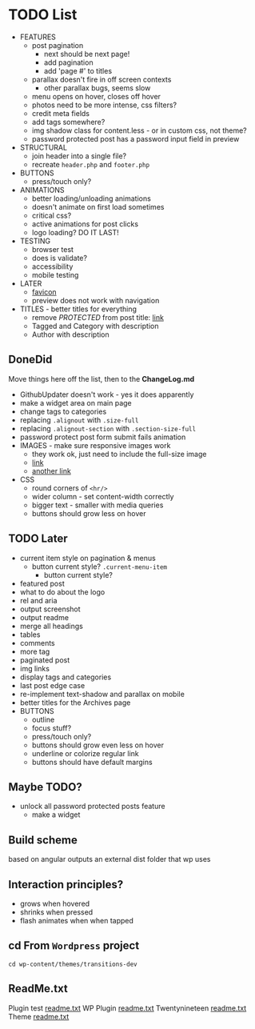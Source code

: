 # TODO List
- FEATURES
	- post pagination
		- next should be next page!
		- add pagination
		- add 'page #' to titles
	- parallax doesn't fire in off screen contexts
		- other parallax bugs, seems slow
	- menu opens on hover, closes off hover
	- photos need to be more intense, css filters?
	- credit meta fields
	- add tags somewhere?
	- img shadow class for content.less - or in custom css, not theme?
	- password protected post has a password input field in preview
- STRUCTURAL
	- join header into a single file?
	- recreate `header.php` and `footer.php`
- BUTTONS
	- press/touch only?
- ANIMATIONS
	- better loading/unloading animations
	- doesn't animate on first load sometimes
	- critical css?
	- active animations for post clicks
	- logo loading? DO IT LAST!
- TESTING
	- browser test
	- does is validate?
	- accessibility
	- mobile testing
- LATER
	- [favicon](https://stackoverflow.com/a/48969053/5648839) 
	- preview does not work with navigation
- TITLES - better titles for everything
	- remove _PROTECTED_ from post title: [link](https://www.templatemonster.com/help/wordpress-how-to-removechange-protected-prefix-for-password-protected-posts.html)
	- Tagged and Category with description
	- Author with description

## DoneDid 
Move things here off the list, then to the __ChangeLog.md__
- GithubUpdater doesn't work - yes it does apparently
- make a widget area on main page
- change tags to categories
- replacing `.alignout` with `.size-full`
- replacing `.alignout-section` with `.section-size-full`
- password protect post form submit fails animation
- IMAGES - make sure responsive images work
	- they work ok, just need to include the full-size image
	- [link](https://viastudio.com/optimizing-your-theme-for-wordpress-4-4s-responsive-images/)
	- [another link](https://make.wordpress.org/core/2015/11/10/responsive-images-in-wordpress-4-4/)
- CSS
	- round corners of `<hr/>`
	- wider column - set content-width correctly
	- bigger text - smaller with media queries
	- buttons should grow less on hover




## TODO Later
- current item style on pagination & menus
	- button current style? `.current-menu-item`
		- button current style? 
- featured post 
- what to do about the logo
- rel and aria
- output screenshot
- output readme
- merge all headings
- tables
- comments
- more tag
- paginated post
- img links
- display tags and categories
- last post edge case
- re-implement text-shadow and parallax on mobile
- better titles for the Archives page
- BUTTONS
	- outline
	- focus stuff?
	- press/touch only?
	- buttons should grow even less on hover
	- underline or colorize regular link
	- buttons should have default margins

## Maybe TODO?
- unlock all password protected posts feature
	- make a widget

## Build scheme
based on angular
outputs an external dist folder that wp uses


## Interaction principles?
- grows when hovered
- shrinks when pressed
- flash animates when when tapped


## cd From `Wordpress` project
`cd wp-content/themes/transitions-dev`


## ReadMe.txt
Plugin test [readme.txt](https://generatewp.com/plugin-readme/?clone=test-plugin-readme-txt-file)
WP Plugin [readme.txt](https://wordpress.org/plugins/readme.txt)
Twentynineteen [readme.txt](https://github.com/WordPress/WordPress/blob/master/wp-content/themes/twentynineteen/readme.txt)
Theme [readme.txt](https://make.wordpress.org/themes/2015/04/29/a-revised-readme/)

